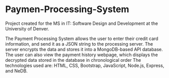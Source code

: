 # Paymen-Processing-System
Project created for the MS in IT: Software Design and Development at the University of Denver.

The Payment Processing System allows the user to enter their credit card information, and send it as a JSON string to the processing server. The server encrypts the data and stores it into a MongoDB-based API database. The user can also view the payment history webpage, which displays the decrypted data stored in the database in chronological order The technologies used are: HTML, CSS, Bootstrap, JavaScript, Node.js, Express, and NeDB.
